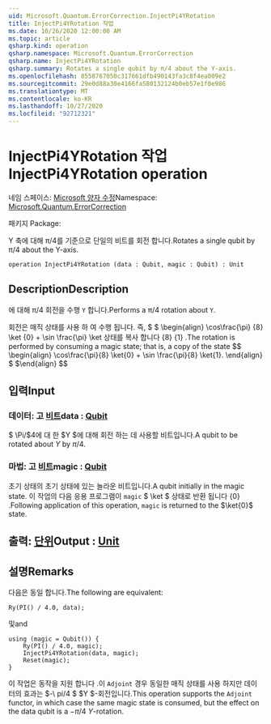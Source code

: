 ```yaml
---
uid: Microsoft.Quantum.ErrorCorrection.InjectPi4YRotation
title: InjectPi4YRotation 작업
ms.date: 10/26/2020 12:00:00 AM
ms.topic: article
qsharp.kind: operation
qsharp.namespace: Microsoft.Quantum.ErrorCorrection
qsharp.name: InjectPi4YRotation
qsharp.summary: Rotates a single qubit by π/4 about the Y-axis.
ms.openlocfilehash: 8558767050c317661dfb490143fa3c8f4ea009e2
ms.sourcegitcommit: 29e0d88a30e4166fa580132124b0eb57e1f0e986
ms.translationtype: MT
ms.contentlocale: ko-KR
ms.lasthandoff: 10/27/2020
ms.locfileid: "92712321"
---
```

# <a name="injectpi4yrotation-operation"></a><span data-ttu-id="4aeb9-102">InjectPi4YRotation 작업</span><span class="sxs-lookup"><span data-stu-id="4aeb9-102">InjectPi4YRotation operation</span></span>

<span data-ttu-id="4aeb9-103">네임 스페이스: [Microsoft 양자 수정](xref:Microsoft.Quantum.ErrorCorrection)</span><span class="sxs-lookup"><span data-stu-id="4aeb9-103">Namespace: [Microsoft.Quantum.ErrorCorrection](xref:Microsoft.Quantum.ErrorCorrection)</span></span>

<span data-ttu-id="4aeb9-104">패키지 [](https://nuget.org/packages/)</span><span class="sxs-lookup"><span data-stu-id="4aeb9-104">Package: [](https://nuget.org/packages/)</span></span>


<span data-ttu-id="4aeb9-105">Y 축에 대해 π/4를 기준으로 단일의 비트를 회전 합니다.</span><span class="sxs-lookup"><span data-stu-id="4aeb9-105">Rotates a single qubit by π/4 about the Y-axis.</span></span>

```qsharp
operation InjectPi4YRotation (data : Qubit, magic : Qubit) : Unit
```


## <a name="description"></a><span data-ttu-id="4aeb9-106">Description</span><span class="sxs-lookup"><span data-stu-id="4aeb9-106">Description</span></span>

<span data-ttu-id="4aeb9-107">에 대해 π/4 회전을 수행 `Y` 합니다.</span><span class="sxs-lookup"><span data-stu-id="4aeb9-107">Performs a π/4 rotation about `Y`.</span></span>

<span data-ttu-id="4aeb9-108">회전은 매직 상태를 사용 하 여 수행 됩니다. 즉, $ $ \begin{align} \cos\frac{\pi} {8} \ket {0} + \sin \frac{\pi} \ket 상태를 복사 합니다 {8} {1} .</span><span class="sxs-lookup"><span data-stu-id="4aeb9-108">The rotation is performed by consuming a magic state; that is, a copy of the state $$ \begin{align} \cos\frac{\pi}{8} \ket{0} + \sin \frac{\pi}{8} \ket{1}.</span></span>
<span data-ttu-id="4aeb9-109">\end{align} $ $</span><span class="sxs-lookup"><span data-stu-id="4aeb9-109">\end{align} $$</span></span>

## <a name="input"></a><span data-ttu-id="4aeb9-110">입력</span><span class="sxs-lookup"><span data-stu-id="4aeb9-110">Input</span></span>

### <a name="data--qubit"></a><span data-ttu-id="4aeb9-111">데이터: 고 [비트](xref:microsoft.quantum.lang-ref.qubit)</span><span class="sxs-lookup"><span data-stu-id="4aeb9-111">data : [Qubit](xref:microsoft.quantum.lang-ref.qubit)</span></span>

<span data-ttu-id="4aeb9-112">$ \Pi/$4에 대 한 $Y $에 대해 회전 하는 데 사용할 비트입니다.</span><span class="sxs-lookup"><span data-stu-id="4aeb9-112">A qubit to be rotated about $Y$ by $\pi / 4$.</span></span>


### <a name="magic--qubit"></a><span data-ttu-id="4aeb9-113">마법: 고 [비트](xref:microsoft.quantum.lang-ref.qubit)</span><span class="sxs-lookup"><span data-stu-id="4aeb9-113">magic : [Qubit](xref:microsoft.quantum.lang-ref.qubit)</span></span>

<span data-ttu-id="4aeb9-114">초기 상태의 초기 상태에 있는 놀라운 비트입니다.</span><span class="sxs-lookup"><span data-stu-id="4aeb9-114">A qubit initially in the magic state.</span></span> <span data-ttu-id="4aeb9-115">이 작업의 다음 응용 프로그램이 `magic` $ \ket $ 상태로 반환 됩니다 {0} .</span><span class="sxs-lookup"><span data-stu-id="4aeb9-115">Following application of this operation, `magic` is returned to the $\ket{0}$ state.</span></span>



## <a name="output--unit"></a><span data-ttu-id="4aeb9-116">출력: [단위](xref:microsoft.quantum.lang-ref.unit)</span><span class="sxs-lookup"><span data-stu-id="4aeb9-116">Output : [Unit](xref:microsoft.quantum.lang-ref.unit)</span></span>



## <a name="remarks"></a><span data-ttu-id="4aeb9-117">설명</span><span class="sxs-lookup"><span data-stu-id="4aeb9-117">Remarks</span></span>

<span data-ttu-id="4aeb9-118">다음은 동일 합니다.</span><span class="sxs-lookup"><span data-stu-id="4aeb9-118">The following are equivalent:</span></span>

```qsharp
Ry(PI() / 4.0, data);
```

<span data-ttu-id="4aeb9-119">및</span><span class="sxs-lookup"><span data-stu-id="4aeb9-119">and</span></span>

```qsharp
using (magic = Qubit()) {
    Ry(PI() / 4.0, magic);
    InjectPi4YRotation(data, magic);
    Reset(magic);
}
```

<span data-ttu-id="4aeb9-120">이 작업은 동작을 지원 합니다 .이 `Adjoint` 경우 동일한 매직 상태를 사용 하지만 데이터의 효과는 $-\ pi/4 $ $Y $-회전입니다.</span><span class="sxs-lookup"><span data-stu-id="4aeb9-120">This operation supports the `Adjoint` functor, in which case the same magic state is consumed, but the effect on the data qubit is a $-\pi/4$ $Y$-rotation.</span></span>